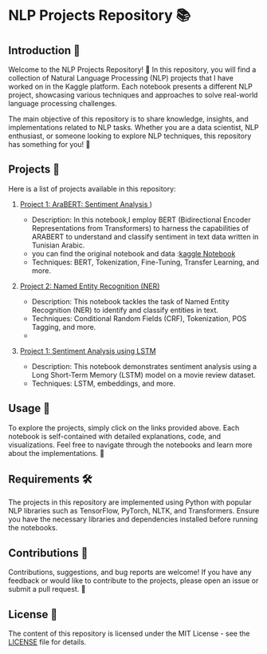 # NLP Projects Repository 📚




## Introduction 🎉

Welcome to the NLP Projects Repository! 🚀 In this repository, you will find a collection of Natural Language Processing (NLP) projects that I have worked on in the Kaggle platform. Each notebook presents a different NLP project, showcasing various techniques and approaches to solve real-world language processing challenges.

The main objective of this repository is to share knowledge, insights, and implementations related to NLP tasks. Whether you are a data scientist, NLP enthusiast, or someone looking to explore NLP techniques, this repository has something for you! 🌟

## Projects 📑

Here is a list of projects available in this repository:

1. [Project 1: AraBERT: Sentiment Analysis ](/sentiment-analysis-for-tunisian-dialect-arabertt%20(5).ipynb))

   - Description: In this notebook,I employ BERT (Bidirectional Encoder Representations from Transformers) to harness the capabilities of ARABERT to understand and classify sentiment in text data written in Tunisian Arabic.
   - you can find the original notebook and data :[kaggle Notebook](https://www.kaggle.com/code/seifmechi/sentiment-analysis-of-tunisian-arabic-arabert)
   - Techniques: BERT, Tokenization, Fine-Tuning, Transfer Learning, and more.

     
2. [Project 2: Named Entity Recognition (NER)](notebooks/project2_named_entity_recognition.ipynb)
   - Description: This notebook tackles the task of Named Entity Recognition (NER) to identify and classify entities in text.
   - Techniques: Conditional Random Fields (CRF), Tokenization, POS Tagging, and more.
   - 
3. [Project 1: Sentiment Analysis using LSTM](notebooks/project1_sentiment_analysis_lstm.ipynb)
   - Description: This notebook demonstrates sentiment analysis using a Long Short-Term Memory (LSTM) model on a movie review dataset.
   - Techniques: LSTM, embeddings, and more.



## Usage 🚀

To explore the projects, simply click on the links provided above. Each notebook is self-contained with detailed explanations, code, and visualizations. Feel free to navigate through the notebooks and learn more about the implementations. 📝

## Requirements 🛠️

The projects in this repository are implemented using Python with popular NLP libraries such as TensorFlow, PyTorch, NLTK, and Transformers. Ensure you have the necessary libraries and dependencies installed before running the notebooks.

## Contributions 🤝

Contributions, suggestions, and bug reports are welcome! If you have any feedback or would like to contribute to the projects, please open an issue or submit a pull request. 🙌

## License 📜

The content of this repository is licensed under the MIT License - see the [LICENSE](LICENSE) file for details.

